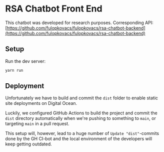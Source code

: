 # RSA Chatbot Front End

This chatbot was developed for research purposes. Corresponding API:
[https://github.com/fulopkovacs/fulopkovacs/rsa-chatbot-backend](https://github.com/fulopkovacs/fulopkovacs/rsa-chatbot-backend)

## Setup

Run the dev server:

```sh
yarn run
```

## Deployment

Unfortunately we have to build and commit the `dist` folder to enable static
site deployments on Digital Ocean.

Luckily, we configured GitHub Actions to build the project and commit the `dist`
directory automatically when we're pushing to something to `main`, or targeting
`main` in a pull request.

This setup will, however, lead to a huge number of `Update "dist"`-commits done
by the GH CI-bot and the local environment of the developers will keep getting
outdated.
